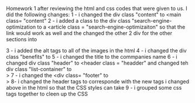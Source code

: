 Homework 1
after reviewing the html and css codes that were given to us. I did the following changes: 
1 - i changed the div class "content" to <main class= "content" 
2 - i added a class to the div class "search-engine-optimization to a <article class = "search-engine-optimizaiton" so that the link would work as well and the changed the other 2 div for the other sections into <article as well >
3 - i added the alt tags to all of the images in the html 
4 - i changed the div class "benefits" to <asides>
5 - i changed the title to the commpanies name 
6 - i changed div class "header" to <header class = "headder" and changed teh div class "list-container" to <nav class ="list-container">>
7 - i changed the <div class= "footer" to <footer class= "footer">>
8- i changed the header tags to corresponde with the new tags i changed above in the html so that the CSS styles can take 
9 - i grouped some css tags together to cleen up the CSS 